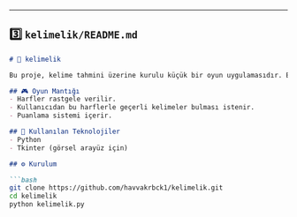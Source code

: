 
---

## 3️⃣ `kelimelik/README.md`

```markdown
# 🧩 kelimelik

Bu proje, kelime tahmini üzerine kurulu küçük bir oyun uygulamasıdır. Belirli harflerle kelime türetme mantığına dayanır.

## 🎮 Oyun Mantığı
- Harfler rastgele verilir.
- Kullanıcıdan bu harflerle geçerli kelimeler bulması istenir.
- Puanlama sistemi içerir.

## 🚀 Kullanılan Teknolojiler
- Python
- Tkinter (görsel arayüz için)

## ⚙️ Kurulum

```bash
git clone https://github.com/havvakrbck1/kelimelik.git
cd kelimelik
python kelimelik.py
